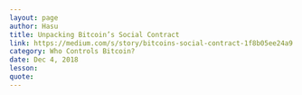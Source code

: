 ```yaml
---
layout: page
author: Hasu
title: Unpacking Bitcoin’s Social Contract
link: https://medium.com/s/story/bitcoins-social-contract-1f8b05ee24a9
category: Who Controls Bitcoin?
date: Dec 4, 2018
lesson: 
quote: 
---
```

